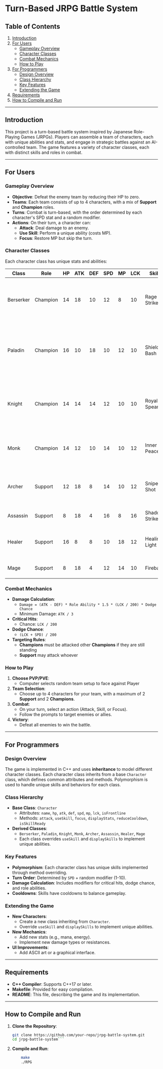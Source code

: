 # Turn-Based JRPG Battle System

## Table of Contents

1. [Introduction](#introduction)
2. [For Users](#for-users)
   - [Gameplay Overview](#gameplay-overview)
   - [Character Classes](#character-classes)
   - [Combat Mechanics](#combat-mechanics)
   - [How to Play](#how-to-play)
3. [For Programmers](#for-programmers)
   - [Design Overview](#design-overview)
   - [Class Hierarchy](#class-hierarchy)
   - [Key Features](#key-features)
   - [Extending the Game](#extending-the-game)
4. [Requirements](#requirements)
5. [How to Compile and Run](#how-to-compile-and-run)

---

## Introduction

This project is a turn-based battle system inspired by Japanese Role-Playing Games (JRPGs). Players can assemble a team of characters, each with unique abilities and stats, and engage in strategic battles against an AI-controlled team. The game features a variety of character classes, each with distinct skills and roles in combat.

---

## For Users

### Gameplay Overview

- **Objective**: Defeat the enemy team by reducing their HP to zero.
- **Teams**: Each team consists of up to 4 characters, with a mix of **Support** and **Champion** roles.
- **Turns**: Combat is turn-based, with the order determined by each character's SPD stat and a random modifier.
- **Actions**: On their turn, a character can:
  - **Attack**: Deal damage to an enemy.
  - **Use Skill**: Perform a unique ability (costs MP).
  - **Focus**: Restore MP but skip the turn.

### Character Classes

Each character class has unique stats and abilities:

| Class     | Role     | HP  | ATK | DEF | SPD | MP  | LCK | Skill         | Cost | Cooldown | Effect                                                           |
| --------- | -------- | --- | --- | --- | --- | --- | --- | ------------- | ---- | -------- | ---------------------------------------------------------------- |
| Berserker | Champion | 14  | 18  | 10  | 12  | 8   | 10  | Rage Strike   | 4 MP | 3 turns  | Deals 2x ATK damage. Berserker takes 10% recoil.                 |
| Paladin   | Champion | 16  | 10  | 18  | 10  | 12  | 10  | Shield Bash   | 3 MP | 2 turns  | Deals 1x ATK damage and reduces target's SPD by 20% for 2 turns. |
| Knight    | Champion | 14  | 14  | 14  | 12  | 10  | 10  | Royal Spear   | 5 MP | 4 turns  | Deals piercing damage (ignores DEF, but damage is halved).       |
| Monk      | Champion | 14  | 12  | 10  | 14  | 10  | 12  | Inner Peace   | 6 MP | 4 turns  | Restores 30% HP and removes all debuffs.                         |
| Archer    | Support  | 12  | 18  | 8   | 14  | 10  | 12  | Snipe Shot    | 5 MP | 3 turns  | Deals 2.5x ATK damage. Ignores targeting rules.                  |
| Assassin  | Support  | 8   | 18  | 4   | 16  | 8   | 16  | Shadow Strike | 5 MP | 3 turns  | Deals 2x ATK damage.                                             |
| Healer    | Support  | 16  | 8   | 8   | 10  | 18  | 12  | Healing Light | 4 MP | 0 turns  | Restores 30% HP to a single ally.                                |
| Mage      | Support  | 8   | 18  | 4   | 12  | 14  | 10  | Fireball      | 5 MP | 3 turns  | Deals 2x ATK damage.                                             |

### Combat Mechanics

- **Damage Calculation**:
  - `Damage = (ATK - DEF) * Role Ability * 1.5 * (LCK / 200) * Dodge Chance`
  - Minimum Damage: `ATK / 3`
- **Critical Hits**:
  - Chance: `LCK / 200`
- **Dodge Chance**:
  - `(LCK + SPD) / 200`
- **Targeting Rules**:
  - **Champions** must be attacked other **Champions** if they are still standing
  - **Support** may attack whoever

### How to Play

1. **Choose PVP/PVE**:
   - Computer selects random team setup to face against Player
2. **Team Selection**:
   - Choose up to 4 characters for your team, with a maximum of 2 **Support** and 2 **Champions**.
3. **Combat**:
   - On your turn, select an action (Attack, Skill, or Focus).
   - Follow the prompts to target enemies or allies.
4. **Victory**:
   - Defeat all enemies to win the battle.

---

## For Programmers

### Design Overview

The game is implemented in C++ and uses **inheritance** to model different character classes. Each character class inherits from a base `Character` class, which defines common attributes and methods. Polymorphism is used to handle unique skills and behaviors for each class.

### Class Hierarchy

- **Base Class**: `Character`
  - Attributes: `name`, `hp`, `atk`, `def`, `spd`, `mp`, `lck`, `isFrontline`
  - Methods: `attack`, `useSkill`, `focus`, `displayStats`, `reduceCooldown`, `isSkillReady`
- **Derived Classes**:
  - `Berserker`, `Paladin`, `Knight`, `Monk`, `Archer`, `Assassin`, `Healer`, `Mage`
  - Each class overrides `useSkill` and `displaySkills` to implement unique abilities.

### Key Features

- **Polymorphism**: Each character class has unique skills implemented through method overriding.
- **Turn Order**: Determined by `SPD` + random modifier (1-10).
- **Damage Calculation**: Includes modifiers for critical hits, dodge chance, and role abilities.
- **Cooldowns**: Skills have cooldowns to balance gameplay.

### Extending the Game

- **New Characters**:
  - Create a new class inheriting from `Character`.
  - Override `useSkill` and `displaySkills` to implement unique abilities.
- **New Mechanics**:
  - Add new stats (e.g., mana, energy).
  - Implement new damage types or resistances.
- **UI Improvements**:
  - Add ASCII art or a graphical interface.

---

## Requirements

- **C++ Compiler**: Supports C++17 or later.
- **Makefile**: Provided for easy compilation.
- **README**: This file, describing the game and its implementation.

---

## How to Compile and Run

1. **Clone the Repository**:

   ````bash
   git clone https://github.com/your-repo/jrpg-battle-system.git
   cd jrpg-battle-system```
   ````

2. **Compile and Run**:
   ```bash
       make
       ./RPG
   ```
